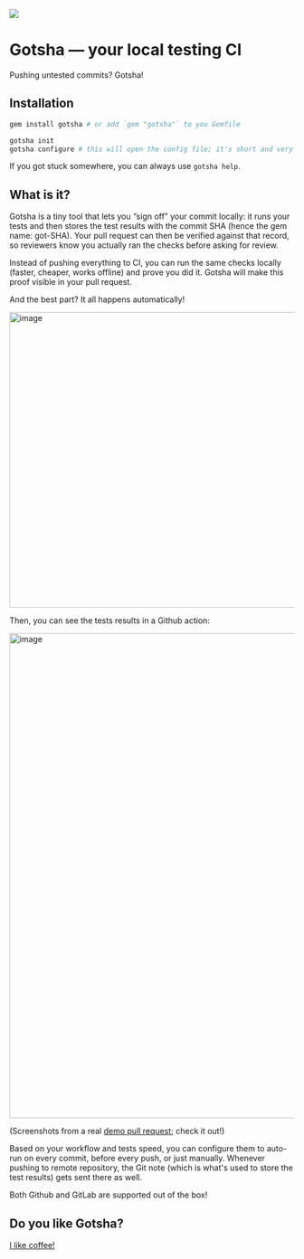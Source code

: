 <a href="https://rubygems.org/gems/gotsha"><img src="https://badge.fury.io/rb/gotsha.svg?icon=si%3Arubygems" /></a>

# Gotsha — your local testing CI
Pushing untested commits? Gotsha!

## Installation
```bash
gem install gotsha # or add `gem "gotsha"` to you Gemfile

gotsha init
gotsha configure # this will open the config file; it's short and very important, so please, read it :-)
```

If you got stuck somewhere, you can always use `gotsha help`.

## What is it?
Gotsha is a tiny tool that lets you “sign off” your commit locally: it runs your tests and then stores the test results with the commit SHA (hence the gem name: got-SHA). Your pull request can then be verified against that record, so reviewers know you actually ran the checks before asking for review.

Instead of pushing everything to CI, you can run the same checks locally (faster, cheaper, works offline) and prove you did it. Gotsha will make this proof visible in your pull request.

And the best part? It all happens automatically!

<img width="664" height="523" alt="image" src="https://github.com/user-attachments/assets/6acb4a69-c405-420e-9a05-9b28df4ea1f0" />

Then, you can see the tests results in a Github action:

<img width="1022" height="858" alt="image" src="https://github.com/user-attachments/assets/cf5d6492-02a0-47ee-81ee-4e34234a7983" />

(Screenshots from a real [demo pull request](https://github.com/melounvitek/gotsha/pull/35); check it out!)

Based on your workflow and tests speed, you can configure them to auto-run on every commit, before every push, or just manually. Whenever pushing to remote repository, the Git note (which is what's used to store the test results) gets sent there as well.

Both Github and GitLab are supported out of the box!

## Do you like Gotsha?
<a href="https://buymeacoffee.com/gotsha">I like coffee!</a>
